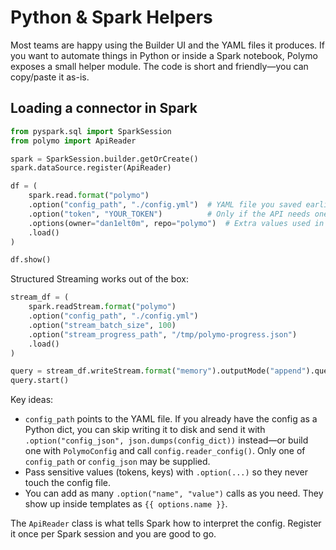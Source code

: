 # Python & Spark Helpers

Most teams are happy using the Builder UI and the YAML files it produces. If you want to automate things in Python or inside a Spark notebook, Polymo exposes a small helper module. The code is short and friendly—you can copy/paste it as-is.

## Loading a connector in Spark

```python
from pyspark.sql import SparkSession
from polymo import ApiReader

spark = SparkSession.builder.getOrCreate()
spark.dataSource.register(ApiReader)

df = (
    spark.read.format("polymo")
    .option("config_path", "./config.yml")  # YAML file you saved earlier
    .option("token", "YOUR_TOKEN")          # Only if the API needs one
    .options(owner="dan1elt0m", repo="polymo")  # Extra values used in templates
    .load()
)

df.show()
```

Structured Streaming works out of the box:

```python
stream_df = (
    spark.readStream.format("polymo")
    .option("config_path", "./config.yml")
    .option("stream_batch_size", 100)
    .option("stream_progress_path", "/tmp/polymo-progress.json")
    .load()
)

query = stream_df.writeStream.format("memory").outputMode("append").queryName("polymo")
query.start()
```

Key ideas:
- `config_path` points to the YAML file. If you already have the config as a Python dict, you can skip writing it to disk and send it with `.option("config_json", json.dumps(config_dict))` instead—or build one with `PolymoConfig` and call `config.reader_config()`. Only one of `config_path` or `config_json` may be supplied.
- Pass sensitive values (tokens, keys) with `.option(...)` so they never touch the config file.
- You can add as many `.option("name", "value")` calls as you need. They show up inside templates as `{{ options.name }}`.

The `ApiReader` class is what tells Spark how to interpret the config. Register it once per Spark session and you are good to go.
